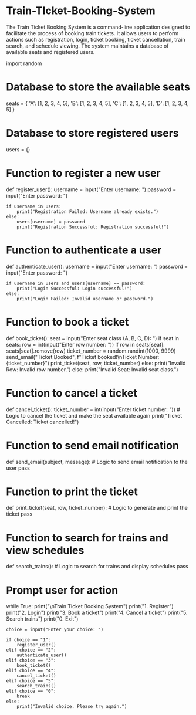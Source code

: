 # Train-TIcket-Booking-System
The Train Ticket Booking System is a command-line application designed to facilitate the process of booking train tickets. It allows users to perform actions such as registration, login, ticket booking, ticket cancellation, train search, and schedule viewing. The system maintains a database of available seats and registered users.

import random

# Database to store the available seats
seats = {
    'A': [1, 2, 3, 4, 5],
    'B': [1, 2, 3, 4, 5],
    'C': [1, 2, 3, 4, 5],
    'D': [1, 2, 3, 4, 5]
}

# Database to store registered users
users = {}

# Function to register a new user
def register_user():
    username = input("Enter username: ")
    password = input("Enter password: ")

    if username in users:
        print("Registration Failed: Username already exists.")
    else:
        users[username] = password
        print("Registration Successful: Registration successful!")

# Function to authenticate a user
def authenticate_user():
    username = input("Enter username: ")
    password = input("Enter password: ")

    if username in users and users[username] == password:
        print("Login Successful: Login successful!")
    else:
        print("Login Failed: Invalid username or password.")

# Function to book a ticket
def book_ticket():
    seat = input("Enter seat class (A, B, C, D): ")
    if seat in seats:
        row = int(input("Enter row number: "))
        if row in seats[seat]:
            seats[seat].remove(row)
            ticket_number = random.randint(1000, 9999)
            send_email("Ticket Booked", f"Ticket booked!\nTicket Number: {ticket_number}")
            print_ticket(seat, row, ticket_number)
        else:
            print("Invalid Row: Invalid row number.")
    else:
        print("Invalid Seat: Invalid seat class.")

# Function to cancel a ticket
def cancel_ticket():
    ticket_number = int(input("Enter ticket number: "))
    # Logic to cancel the ticket and make the seat available again
    print("Ticket Cancelled: Ticket cancelled!")

# Function to send email notification
def send_email(subject, message):
    # Logic to send email notification to the user
    pass

# Function to print the ticket
def print_ticket(seat, row, ticket_number):
    # Logic to generate and print the ticket
    pass

# Function to search for trains and view schedules
def search_trains():
    # Logic to search for trains and display schedules
    pass

# Prompt user for action
while True:
    print("\nTrain Ticket Booking System")
    print("1. Register")
    print("2. Login")
    print("3. Book a ticket")
    print("4. Cancel a ticket")
    print("5. Search trains")
    print("0. Exit")

    choice = input("Enter your choice: ")

    if choice == "1":
        register_user()
    elif choice == "2":
        authenticate_user()
    elif choice == "3":
        book_ticket()
    elif choice == "4":
        cancel_ticket()
    elif choice == "5":
        search_trains()
    elif choice == "0":
        break
    else:
        print("Invalid choice. Please try again.")
